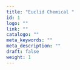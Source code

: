 ```yaml
---
title: "Euclid Chemical "
id: 1
logo: ""
link: ""
catalogo: ""
meta_keywords: ""
meta_description: ""
draft: false
weight: 1
---
```

